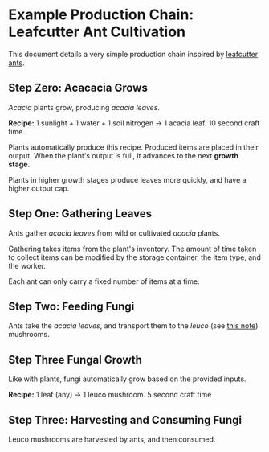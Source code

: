 # Example Production Chain: Leafcutter Ant Cultivation

This document details a very simple production chain inspired by [leafcutter ants](https://en.wikipedia.org/wiki/Leafcutter_ant).

## Step Zero: Acacacia Grows

*Acacia* plants grow, producing *acacia leaves*.

**Recipe:** 1 sunlight + 1 water + 1 soil nitrogen -> 1 acacia leaf. 10 second craft time.

Plants automatically produce this recipe.
Produced items are placed in their output.
When the plant's output is full, it advances to the next **growth stage.**

Plants in higher growth stages produce leaves more quickly, and have a higher output cap.

## Step One: Gathering Leaves

Ants gather *acacia leaves* from wild or cultivated *acacia* plants.

Gathering takes items from the plant's inventory.
The amount of time taken to collect items can be modified by the storage container, the item type, and the worker.

Each ant can only carry a fixed number of items at a time.

## Step Two: Feeding Fungi

Ants take the *acacia leaves*, and transport them to the *leuco* (see [this note](https://en.wikipedia.org/wiki/Atta_sexdens#Fungus_cultivation)) mushrooms.

## Step Three Fungal Growth

Like with plants, fungi automatically grow based on the provided inputs.

**Recipe:** 1 leaf (any) -> 1 leuco mushroom. 5 second craft time

## Step Three: Harvesting and Consuming Fungi

Leuco mushrooms are harvested by ants, and then consumed.
